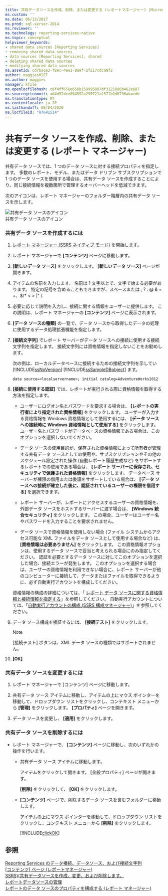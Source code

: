 ```yaml
---
title: 共有データソースを作成、削除、または変更する (レポートマネージャー) |Microsoft Docs
ms.custom: ''
ms.date: 06/13/2017
ms.prod: sql-server-2014
ms.reviewer: ''
ms.technology: reporting-services-native
ms.topic: conceptual
helpviewer_keywords:
- shared data sources [Reporting Services]
- removing shared data sources
- data sources [Reporting Services], shared
- deleting shared data sources
- modifying shared data sources
ms.assetid: cd7bace3-f8ec-4ee3-8a9f-2f217cdca9f2
author: maggiesMSFT
ms.author: maggies
manager: kfile
ms.openlocfilehash: c6f4ff658e656b159995087df3121806b462e687
ms.sourcegitcommit: ad4d92dce894592a259721a1571b1d8736abacdb
ms.translationtype: MT
ms.contentlocale: ja-JP
ms.lasthandoff: 08/04/2020
ms.locfileid: "87641514"
---
```

# <a name="create-delete-or-modify-a-shared-data-source-report-manager"></a>共有データ ソースを作成、削除、または変更する (レポート マネージャー)
  共有データ ソースでは、1 つのデータ ソースに対する接続プロパティを指定します。 多数のレポート、モデル、またはデータ ドリブン サブスクリプションで 1 つのデータ ソースを使用する場合は、共有データ ソースを作成することにより、同じ接続情報を複数箇所で管理するオーバーヘッドを低減できます。  
  
 次のアイコンは、レポート マネージャーのフォルダー階層内の共有データ ソースを示します。  
  
 ![共有データ ソースのアイコン](media/hlp-16datasource.png "共有データ ソースのアイコン")  
共有データ ソースのアイコン  
  
### <a name="to-create-a-shared-data-source"></a>共有データ ソースを作成するには  
  
1.  [レポート マネージャー &#40;SSRS ネイティブ モード&#41;](../../2014/reporting-services/report-manager-ssrs-native-mode.md) を開始します。  
  
2.  レポート マネージャーで **[コンテンツ]** ページに移動します。  
  
3.  **[新しいデータ ソース]** をクリックします。 **[新しいデータ ソース]** ページが開きます。  
  
4.  アイテムの名前を入力します。 名前は 1 文字以上で、文字で始まる必要があります。 特定の記号を含めることもできますが、スペースまたは ; ? : \@ & = +、$/* \< > |" /.  
  
5.  必要に応じて説明を入力し、接続に関する情報をユーザーに提供します。 この説明は、レポート マネージャーの **[コンテンツ]** ページに表示されます。  
  
6.  **[データ ソースの種類]** の一覧で、データ ソースから取得したデータの処理に使用するデータ処理拡張機能を指定します。  
  
7.  **[接続文字列]** でレポート サーバーがデータ ソースへの接続に使用する接続文字列を指定します。 接続文字列には資格情報を指定しないことをお勧めします。  
  
     次の例は、ローカルデータベースに接続するための接続文字列を示してい [!INCLUDE[ssNoVersion](../includes/ssnoversion-md.md)] [!INCLUDE[ssSampleDBobject](../includes/sssampledbobject-md.md)] ます。  
  
    ```  
    data source=<localservername>; initial catalog=AdventureWorks2012  
    ```  
  
8.  **[接続に使用する認証]** では、レポートが実行される際に資格情報を取得する方法を指定します。  
  
    -   ユーザーにログオン名とパスワードを要求する場合は、 **[レポートの実行者により指定された資格情報]** をクリックします。 ユーザーが入力する資格情報を Windows 資格情報として使用するには、 **[データ ソースへの接続時に Windows 資格情報として使用する]** をクリックします。 ユーザー名とパスワードがデータベースの資格情報である場合は、このオプションを選択しないでください。  
  
    -   データ ソースの使用目的が、保存された資格情報によって所有者が管理する共有データ ソースとしての使用や、サブスクリプションやその他のスケジュール設定された操作 (自動レポート履歴生成など) をサポートするレポートでの使用である場合は、 **[レポート サーバーに保存され、セキュリティで保護された資格情報]** をクリックします。 データベース サーバーが権限の借用または委譲をサポートしている場合は、 **[データ ソースへの接続が確立した後に、認証されているユーザーの権限を借用する]** を選択できます。  
  
    -   レポート サーバーが、レポートにアクセスするユーザーの資格情報を、外部データ ソースをホストするサーバーに渡す場合は、 **[Windows 統合セキュリティ]** をクリックします。 この場合、ユーザーはユーザー名やパスワードを入力することを要求されません。  
  
    -   データ ソースで資格情報を使用しない場合 (ファイル システムからアクセス可能な XML ファイルをデータ ソースとして使用する場合など) は、 **[資格情報は必要ありません]** をクリックします。 この資格情報オプションは、使用するデータ ソースで妥当と考えられる場合にのみ指定してください。 認証を必要とするデータ ソースに対してこのオプションを選択した場合、接続エラーが発生します。 このオプションを選択する場合は、ユーザーの資格情報を利用できない場合に、レポート サーバーが他のコンピューターに接続して、データまたはファイルを取得できるように、必ず自動実行アカウントを構成してください。  
  
     資格情報の構成の詳細については、「 [レポート データ ソースに関する資格情報と接続情報を指定する](report-data/specify-credential-and-connection-information-for-report-data-sources.md)」を参照してください。 自動実行アカウントについては、「[自動実行アカウントの構成 &#40;SSRS 構成マネージャー&#41;](install-windows/configure-the-unattended-execution-account-ssrs-configuration-manager.md)」を参照してください。  
  
9. データ ソース構成を検証するには、 **[接続テスト]** をクリックします。  
  
    > [!NOTE]  
    >  [接続テスト] ボタンは、XML データ ソースの種類ではサポートされません。  
  
10. **[OK]**  
  
### <a name="to-modify-a-shared-data-source"></a>共有データ ソースを変更するには  
  
1.  レポート マネージャーで [コンテンツ] ページに移動します。  
  
2.  共有データ ソース アイテムに移動し、アイテムの上にマウス ポインターを移動して、ドロップダウン リストをクリックし、コンテキスト メニューから **[管理]** をクリックします。 **[プロパティ]** ページを開きます。  
  
3.  データ ソースを変更し、 **[適用]** をクリックします。  
  
### <a name="to-delete-a-shared-data-source"></a>共有データ ソースを削除するには  
  
-   レポート マネージャーで、 **[コンテンツ]** ページに移動し、次のいずれかの操作を行います。  
  
    -   共有データ ソース アイテムに移動します。  
  
         アイテムをクリックして開きます。 [全般プロパティ] ページが開きます。  
  
         **[削除]** をクリックして、 **[OK]** をクリックします。  
  
    -   **[コンテンツ]** ページで、削除するデータ ソースを含むフォルダーに移動します。  
  
         アイテムの上にマウス ポインターを移動して、ドロップダウン リストをクリックし、コンテキスト メニューから **[削除]** をクリックします。  
  
         [!INCLUDE[clickOK](../includes/clickok-md.md)]  
  
## <a name="see-also"></a>参照  
 [Reporting Services のデータ接続、データソース、および接続文字列](../../2014/reporting-services/data-connections-data-sources-and-connection-strings-in-reporting-services.md)   
 [[コンテンツ] ページ &#40;レポートマネージャー&#41;](../../2014/reporting-services/contents-page-report-manager.md)   
 [SSRS&#41;&#40;共有データソースを作成、変更、および削除します。](report-data/create-modify-and-delete-shared-data-sources-ssrs.md)   
 [レポートデータソースの管理](report-data/manage-report-data-sources.md)   
 [レポートのデータ ソースのプロパティを構成する (レポート マネージャー)](report-data/configure-data-source-properties-for-a-report-report-manager.md)  
  
  
